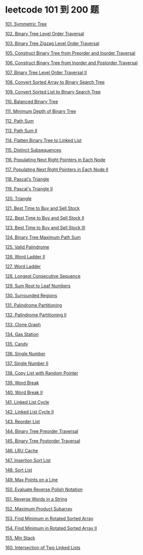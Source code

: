# leetcode 101 到 200 题

<a href="leetcode-101-Symmetric-Tree.html">101. Symmetric Tree</a>

<a href="leetcode-102-Binary-Tree-Level-Order-Traversal.html">102. Binary Tree Level Order Traversal</a>

<a href="leetcode-103-Binary-Tree-Zigzag-Level-Order-Traversal.html">103. Binary Tree Zigzag Level Order Traversal</a>

<a href="leetcode-105-Construct-Binary-Tree-from-Preorder-and-Inorder-Traversal.html">105. Construct Binary Tree from Preorder and Inorder Traversal</a>

<a href="leetcode-106-Construct-Binary-Tree-from-Inorder-and-Postorder-Traversal.html">106. Construct Binary Tree from Inorder and Postorder Traversal</a>

<a href="leetcode-107-Binary-Tree-Level-Order-TraversalII.html">107. Binary Tree Level Order Traversal II</a>

<a href="leetcode-108-Convert-Sorted-Array-to-Binary-Search-Tree.html">108. Convert Sorted Array to Binary Search Tree</a>

<a href="leetcode-109-Convert-Sorted-List-to-Binary-Search-Tree.html">109. Convert Sorted List to Binary Search Tree</a>

<a href="leetcode-110-Balanced-Binary-Tree.html">110. Balanced Binary Tree</a>

<a href="leetcode-111-Minimum-Depth-of-Binary-Tree.html">111. Minimum Depth of Binary Tree</a>

<a href="leetcode-112-Path-Sum.html">112. Path Sum</a>

<a href="leetcode-113-Path-SumII.html">113. Path Sum II</a>

<a href="leetcode-114-Flatten-Binary-Tree-to-Linked-List.html">114. Flatten Binary Tree to Linked List</a>

<a href="leetcode-115-Distinct-Subsequences.html">115. Distinct Subsequences</a>

<a href="leetcode-116-Populating-Next-Right-Pointers-in-Each-Node.html">116. Populating Next Right Pointers in Each Node</a>

<a href="leetcode-117-Populating-Next-Right-Pointers-in-Each-NodeII.html">117. Populating Next Right Pointers in Each Node II</a>

<a href="leetcode-118-Pascal's-Triangle.html">118. Pascal's Triangle</a>

<a href="leetcode-119-Pascal's-TriangleII.html">119. Pascal's Triangle II</a>

<a href="leetcode-120-Triangle.html">120. Triangle</a>

<a href="leetcode-121-Best-Time-to-Buy-and-Sell-Stock.html">121. Best Time to Buy and Sell Stock</a>

<a href="leetcode-122-Best-Time-to-Buy-and-Sell-StockII.html">122. Best Time to Buy and Sell Stock II</a>

<a href="leetcode-123-Best-Time-to-Buy-and-Sell-StockIII.html">123. Best Time to Buy and Sell Stock III</a>

<a href="leetcode-124-Binary-Tree-Maximum-Path-Sum.html">124. Binary Tree Maximum Path Sum</a>

<a href="leetcode-125-Valid-Palindrome.html">125. Valid Palindrome</a>

<a href="leetCode-126-Word-LadderII.html">126. Word Ladder II</a>

<a href="leetCode-127-Word-Ladder.html">127. Word Ladder</a>

<a href="leetcode-128-Longest-Consecutive-Sequence.html">128. Longest Consecutive Sequence</a>

<a href="leetcode-129-Sum-Root-to-Leaf-Numbers.html">129. Sum Root to Leaf Numbers</a>

<a href="leetcode-130-Surrounded-Regions.html">130. Surrounded Regions</a>

<a href="leetcode-131-Palindrome-Partitioning.html">131. Palindrome Partitioning</a>

<a href="leetcode-132-Palindrome-PartitioningII.html">132. Palindrome Partitioning II</a>

<a href="leetcode-133-Clone-Graph.html">133. Clone Graph</a>

<a href="leetcode-134-Gas-Station.html">134. Gas Station</a>

<a href="leetcode-135-Candy.html">135. Candy</a>

<a href="leetcode-136-Single-Number.html">136. Single Number</a>

<a href="leetcode-137-Single-NumberII.html">137. Single Number II</a>

<a href="leetcode-138-Copy-List-with-Random-Pointer.html">138. Copy List with Random Pointer</a>

<a href="leetcode-139-Word-Break.html">139. Word Break</a>

<a href="leetcode-140-Word-BreakII.html">140. Word Break II</a>

<a href="leetcode-141-Linked-List-Cycle.html">141. Linked List Cycle</a>

<a href="leetcode-142-Linked-List-CycleII.html">142. Linked List Cycle II</a>

<a href="leetcode-143-Reorder-List.html">143. Reorder List</a>

<a href="leetcode-144-Binary-Tree-Preorder-Traversal.html">144. Binary Tree Preorder Traversal</a>

<a href="leetcode-145-Binary-Tree-Postorder-Traversal.html">145. Binary Tree Postorder Traversal</a>

<a href="leetcode-146-LRU-Cache.html">146. LRU Cache</a>

<a href="leetcode-147-Insertion-Sort-List.html">147. Insertion Sort List</a>

<a href="leetcode-148-Sort-List.html">148. Sort List</a>

<a href="leetcode-149-Max-Points-on-a-Line.html">149. Max Points on a Line</a>

<a href="leetcode-150-Evaluate-Reverse-Polish-Notation.html">150. Evaluate Reverse Polish Notation</a>

<a href="leetcode-151-Reverse-Words-in-a-String.html">151. Reverse Words in a String</a>

<a href="leetcode-152-Maximum-Product-Subarray.html">152. Maximum Product Subarray</a>

<a href="leetcode-153-Find-Minimum-in-Rotated-Sorted-Array.html">153. Find Minimum in Rotated Sorted Array</a>

<a href="leetcode-154-Find-Minimum-in-Rotated-Sorted-ArrayII.html">154. Find Minimum in Rotated Sorted Array II</a>

<a href="leetcode-155-Min-Stack.html">155. Min Stack</a>

<a href="leetcode-160-Intersection-of-Two-Linked-Lists.html">160. Intersection of Two Linked Lists</a>